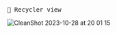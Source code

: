 <kbd>:hibiscus: Recycler view</kbd>


![CleanShot 2023-10-28 at 20 01 15](https://github.com/betty2310/RecyclerView/assets/75170473/5edb98e7-4335-4a8a-be67-86931610a15e)
